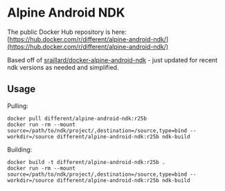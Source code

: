 # Alpine Android NDK

The public Docker Hub repository is here: [https://hub.docker.com/r/different/alpine-android-ndk/](https://hub.docker.com/r/different/alpine-android-ndk/)

Based off of [sraillard/docker-alpine-android-ndk](https://github.com/sraillard/docker-alpine-android-ndk) - just updated for recent ndk versions as needed and simplified.

## Usage

Pulling:
```shell
docker pull different/alpine-android-ndk:r25b
docker run -rm --mount source=/path/to/ndk/project/,destination=/source,type=bind --workdir=/source different/alpine-android-ndk:r25b ndk-build
```

Building:
```shell
docker build -t different/alpine-android-ndk:r25b .
docker run -rm --mount source=/path/to/ndk/project/,destination=/source,type=bind --workdir=/source different/alpine-android-ndk:r25b ndk-build
```